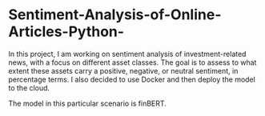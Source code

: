 # Sentiment-Analysis-of-Online-Articles-Python-

In this project, I am working on sentiment analysis of investment-related news, with a focus on different asset classes. The goal is to assess to what extent these assets carry a positive, negative, or neutral sentiment, in percentage terms. I also decided to use Docker and then deploy the model to the cloud.

The model in this particular scenario is finBERT.
